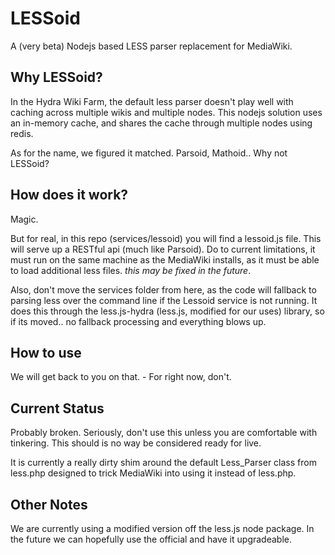 # LESSoid
A (very beta) Nodejs based LESS parser replacement for MediaWiki.

## Why LESSoid?
In the Hydra Wiki Farm, the default less parser doesn't play well with caching across multiple wikis and multiple nodes. This nodejs solution uses an in-memory cache, and shares the cache through multiple nodes using redis.

As for the name, we figured it matched. Parsoid, Mathoid.. Why not LESSoid?

## How does it work?
Magic.

But for real, in this repo (services/lessoid) you will find a lessoid.js file. This will serve up a RESTful api (much like Parsoid). Do to current limitations, it must run on the same machine as the MediaWiki installs, as it must be able to load additional less files. _this may be fixed in the future_.

Also, don't move the services folder from here, as the code will fallback to parsing less over the command line if the Lessoid service is not running. It does this through the less.js-hydra (less.js, modified for our uses) library, so if its moved.. no fallback processing and everything blows up.

## How to use
We will get back to you on that. - For right now, don't.

## Current Status
Probably broken. Seriously, don't use this unless you are comfortable with tinkering. This should is no way be considered ready for live.

It is currently a really dirty shim around the default Less_Parser class from less.php designed to trick MediaWiki into using it instead of less.php.

## Other Notes
We are currently using a modified version off the less.js node package. In the future we can hopefully use the official and have it upgradeable.
